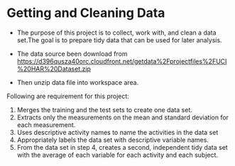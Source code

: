 # Getting and Cleaning Data #    

* The purpose of this project is to collect, work with, and clean a data set.The goal is to prepare tidy data that can be used for later   analysis.
* The data source been download from https://d396qusza40orc.cloudfront.net/getdata%2Fprojectfiles%2FUCI%20HAR%20Dataset.zip

* Then unzip data file into workspace area.

Following are requirement for this project:
1. Merges the training and the test sets to create one data set.
2. Extracts only the measurements on the mean and standard deviation for each measurement.
3. Uses descriptive activity names to name the activities in the data set
4. Appropriately labels the data set with descriptive variable names.
5. From the data set in step 4, creates a second, independent tidy data set with the average of each variable for each 
   activity and each subject.